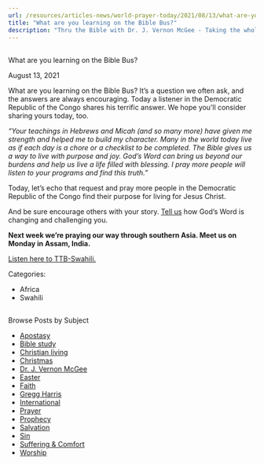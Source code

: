 ```yaml
---
url: /resources/articles-news/world-prayer-today/2021/08/13/what-are-you-learning-on-the-bible-bus
title: "What are you learning on the Bible Bus?"
description: "Thru the Bible with Dr. J. Vernon McGee - Taking the whole Word to the whole world"
---
```







## 
 What are you learning on the Bible Bus?


August 13, 2021
![]()




What are you learning on the Bible Bus? It’s a question we often ask, and the answers are always encouraging. Today a listener in the Democratic Republic of the Congo shares his terrific answer. We hope you’ll consider sharing yours today, too. 

*“Your teachings in Hebrews and Micah (and so many more) have given me strength and helped me to build my character. Many in the world today live as if each day is a chore or a checklist to be completed. The Bible gives us a way to live with purpose and joy. God’s Word can bring us beyond our burdens and help us live a life filled with blessing. I pray more people will listen to your programs and find this truth.”*   


Today, let’s echo that request and pray more people in the Democratic Republic of the Congo find their purpose for living for Jesus Christ.  

 And be sure encourage others with your story. [Tell us](/cdn-cgi/l/email-protection#0d4f444f41484f585e4d59594f23627f6a) how God’s Word is changing and challenging you.  

**Next week we’re praying our way through southern Asia. Meet us on Monday in Assam, India.**   


[Listen here to TTB-Swahili.](https://ttb.twr.org/home/day,0298/language,SWH)

  


Categories: 


* Africa
* Swahili









## 
 Browse Posts by Subject


* [Apostasy](/resources/articles-news/-in-tags/tags/Apostasy)
* [Bible study](/resources/articles-news/-in-tags/tags/Bible-study)
* [Christian living](/resources/articles-news/-in-tags/tags/Christian-living)
* [Christmas](/resources/articles-news/-in-tags/tags/Christmas)
* [Dr. J. Vernon McGee](/resources/articles-news/-in-tags/tags/Dr-J-Vernon-McGee)
* [Easter](/resources/articles-news/-in-tags/tags/easter)
* [Faith](/resources/articles-news/-in-tags/tags/Faith)
* [Gregg Harris](/resources/articles-news/-in-tags/tags/Gregg-Harris)
* [International](/resources/articles-news/-in-tags/tags/International)
* [Prayer](/resources/articles-news/-in-tags/tags/prayer)
* [Prophecy](/resources/articles-news/-in-tags/tags/Prophecy)
* [Salvation](/resources/articles-news/-in-tags/tags/Salvation)
* [Sin](/resources/articles-news/-in-tags/tags/sin)
* [Suffering & Comfort](/resources/articles-news/-in-tags/tags/Suffering-Comfort)
* [Worship](/resources/articles-news/-in-tags/tags/worship)






